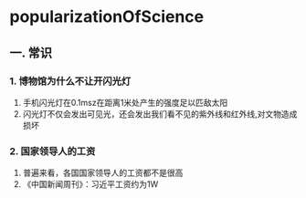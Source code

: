 # popularizationOfScience
## 一. 常识
### 1. 博物馆为什么不让开闪光灯
1. 手机闪光灯在0.1msz在距离1米处产生的强度足以匹敌太阳
2. 闪光灯不仅会发出可见光，还会发出我们看不见的紫外线和红外线,对文物造成损坏
### 2. 国家领导人的工资
1. 普遍来看，各国国家领导人的工资都不是很高
2. 《中国新闻周刊》：习近平工资约为1W

